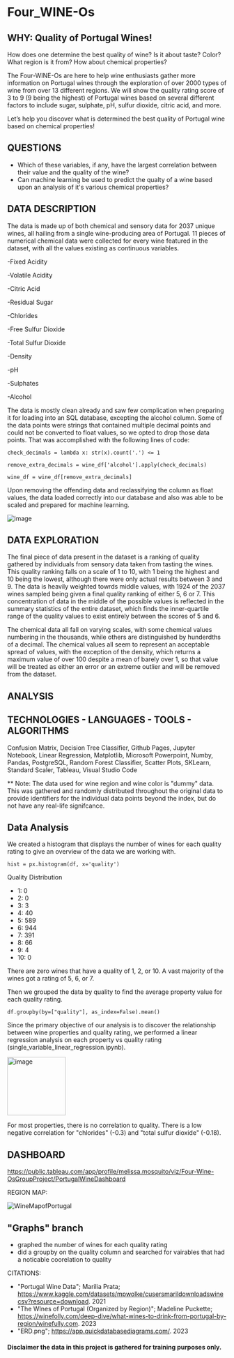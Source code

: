 # Four_WINE-Os

## WHY:  Quality of Portugal Wines!  

How does one determine the best quality of wine?  Is it about taste? Color? What region is it from?  How about chemical properties?  

The Four-WINE-Os are here to help wine enthusiasts gather more information on Portugal wines through the exploration of over 2000 types of wine from over 13 different regions.  We will show the quality rating score of 3 to 9 (9 being the highest) of Portugal wines based on several different factors to include sugar, sulphate, pH, sulfur dioxide, citric acid, and more. 

Let’s help you discover what is determined the best quality of Portugal wine based on chemical properties! 

## QUESTIONS
  * Which of these variables, if any, have the largest correlation between their value and the quality of the wine?
  * Can machine learning be used to predict the qualty of a wine based upon an analysis of it's various chemical properties?


## DATA DESCRIPTION

The data is made up of both chemical and sensory data for 2037 unique wines, all hailing from a single wine-producing area of Portugal. 11 pieces of numerical chemical data were collected for every wine featured in the dataset, with all the values existing as continuous variables.

 -Fixed Acidity
 
 -Volatile Acidity
 
 -Citric Acid
 
 -Residual Sugar
 
 -Chlorides
 
 -Free Sulfur Dioxide
 
 -Total Sulfur Dioxide
 
 -Density
 
 -pH
 
 -Sulphates
 
 -Alcohol

The data is mostly clean already and saw few complication when preparing it for loading into an SQL database, excepting the alcohol column. Some of the data points were strings that contained multiple decimal points and could not be converted to float values, so we opted to drop those data points. That was accomplished with the following lines of code: 

```
check_decimals = lambda x: str(x).count('.') <= 1

remove_extra_decimals = wine_df['alcohol'].apply(check_decimals)

wine_df = wine_df[remove_extra_decimals]
```

Upon removing the offending data and reclassifying the column as float values, the data loaded correctly into our database and also was able to be scaled and prepared for machine learning.

![image](https://user-images.githubusercontent.com/14171474/236974667-99a8d14e-c829-4659-a1d9-a2ee48ecb3ce.png)

## DATA EXPLORATION

The final piece of data present in the dataset is a ranking of quality gathered by individuals from sensory data taken from tasting the wines. This quality ranking falls on a scale of 1 to 10, with 1 being the highest and 10 being the lowest, although there were only actual results  between 3 and 9. The data is heavily weighted towrds middle values, with 1924 of the 2037 wines sampled being given a final quality ranking of either 5, 6 or 7. This concentration of data in the middle of the possible values is reflected in the summary statistics of the entire dataset, which finds the inner-quartile range of the quality values to exist entirely between the scores of 5 and 6.

The chemical data all fall on varying scales, with some chemical values numbering in the thousands, while others are distinguished by hunderdths of a decimal. The chemical values all seem to represent an acceptable spread of values, with the exception of the density, which returns a maximum value of over 100 despite a mean of barely over 1, so that value will be treated as either an error or an extreme outlier and will be removed from the dataset.

## ANALYSIS

## TECHNOLOGIES - LANGUAGES - TOOLS - ALGORITHMS
Confusion Matrix, Decision Tree Classifier, Github Pages, Jupyter Notebook, Linear Regression, Matplotlib, Microsoft Powerpoint, Numby, Pandas, PostgreSQL, Random Forest Classifier, Scatter Plots, SKLearn, Standard Scaler, Tableau, Visual Studio Code

** Note: The data used for wine region and wine color is "dummy" data.  This was gathered and randomly distributed throughout the original data to provide identifiers for the individual data points beyond the index, but do not have any real-life signifcance.

## Data Analysis
We created a histogram that displays the number of wines for each quality rating to give an overview of the data we are working with.
```
hist = px.histogram(df, x='quality')
```
Quality Distribution
* 1: 0
* 2: 0
* 3: 3
* 4: 40
* 5: 589
* 6: 944
* 7: 391
* 8: 66
* 9: 4
* 10: 0

There are zero wines that have a quality of 1, 2, or 10. A vast majority of the wines got a rating of 5, 6, or 7.

Then we grouped the data by quality to find the average property value for each quality rating.
```
df.groupby(by=["quality"], as_index=False).mean()
```
Since the primary objective of our analysis is to discover the relationship between wine properties and quality rating, we performed a linear regression analysis on each property vs quality rating (single_variable_linear_regression.ipynb).

<img width="134" alt="image" src="https://github.com/MMosquito/Four_WINE-Os/assets/79022140/3ef8d8be-b450-4673-91fd-d9a1b82531d9">

For most properties, there is no correlation to quality. There is a low negative correlation for "chlorides" (-0.3) and "total sulfur dioxide" (-0.18).

## DASHBOARD

https://public.tableau.com/app/profile/melissa.mosquito/viz/Four-Wine-OsGroupProject/PortugalWineDashboard

REGION MAP:


![WineMapofPortugal](https://user-images.githubusercontent.com/14171474/234731441-6d4f7538-121a-4f90-848f-42fa3d7b3226.png)


## "Graphs" branch
* graphed the number of wines for each quality rating
* did a groupby on the quality column and searched for vairables that had a noticable coorelation to quality


CITATIONS: 
- "Portugal Wine Data"; Marilia Prata; https://www.kaggle.com/datasets/mpwolke/cusersmarildownloadswinecsv?resource=download. 2021
- "The WInes of Portugal (Organized by Region)"; Madeline Puckette; https://winefolly.com/deep-dive/what-wines-to-drink-from-portugal-by-region/winefully.com. 2023
- "ERD.png"; https://app.quickdatabasediagrams.com/. 2023

#### Disclaimer the data in this project is gathered for training purposes only.   
